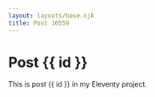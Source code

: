 ```yaml
---
layout: layouts/base.njk
title: Post 10559
---
```


# Post {{ id }}

This is post {{ id }} in my Eleventy project.
